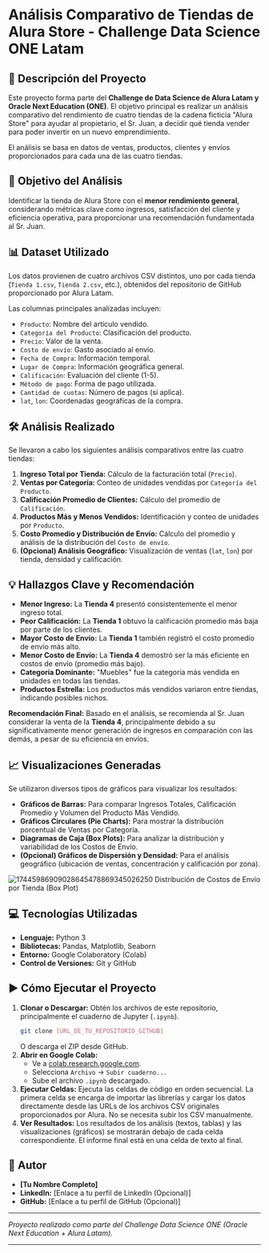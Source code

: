 # Análisis Comparativo de Tiendas de Alura Store - Challenge Data Science ONE Latam

## 🚀 Descripción del Proyecto

Este proyecto forma parte del **Challenge de Data Science de Alura Latam y Oracle Next Education (ONE)**. El objetivo principal es realizar un análisis comparativo del rendimiento de cuatro tiendas de la cadena ficticia "Alura Store" para ayudar al propietario, el Sr. Juan, a decidir qué tienda vender para poder invertir en un nuevo emprendimiento.

El análisis se basa en datos de ventas, productos, clientes y envíos proporcionados para cada una de las cuatro tiendas.

## 🎯 Objetivo del Análisis

Identificar la tienda de Alura Store con el **menor rendimiento general**, considerando métricas clave como ingresos, satisfacción del cliente y eficiencia operativa, para proporcionar una recomendación fundamentada al Sr. Juan.

## 📊 Dataset Utilizado

Los datos provienen de cuatro archivos CSV distintos, uno por cada tienda (`Tienda 1.csv`, `Tienda 2.csv`, etc.), obtenidos del repositorio de GitHub proporcionado por Alura Latam.

Las columnas principales analizadas incluyen:
*   `Producto`: Nombre del artículo vendido.
*   `Categoría del Producto`: Clasificación del producto.
*   `Precio`: Valor de la venta.
*   `Costo de envío`: Gasto asociado al envío.
*   `Fecha de Compra`: Información temporal.
*   `Lugar de Compra`: Información geográfica general.
*   `Calificación`: Evaluación del cliente (1-5).
*   `Método de pago`: Forma de pago utilizada.
*   `Cantidad de cuotas`: Número de pagos (si aplica).
*   `lat`, `lon`: Coordenadas geográficas de la compra.

## 🛠️ Análisis Realizado

Se llevaron a cabo los siguientes análisis comparativos entre las cuatro tiendas:

1.  **Ingreso Total por Tienda:** Cálculo de la facturación total (`Precio`).
2.  **Ventas por Categoría:** Conteo de unidades vendidas por `Categoría del Producto`.
3.  **Calificación Promedio de Clientes:** Cálculo del promedio de `Calificación`.
4.  **Productos Más y Menos Vendidos:** Identificación y conteo de unidades por `Producto`.
5.  **Costo Promedio y Distribución de Envío:** Cálculo del promedio y análisis de la distribución del `Costo de envío`.
6.  **(Opcional) Análisis Geográfico:** Visualización de ventas (`lat`, `lon`) por tienda, densidad y calificación.

## 💡 Hallazgos Clave y Recomendación

*   **Menor Ingreso:** La **Tienda 4** presentó consistentemente el menor ingreso total.
*   **Peor Calificación:** La **Tienda 1** obtuvo la calificación promedio más baja por parte de los clientes.
*   **Mayor Costo de Envío:** La **Tienda 1** también registró el costo promedio de envío más alto.
*   **Menor Costo de Envío:** La **Tienda 4** demostró ser la más eficiente en costos de envío (promedio más bajo).
*   **Categoría Dominante:** "Muebles" fue la categoría más vendida en unidades en todas las tiendas.
*   **Productos Estrella:** Los productos más vendidos variaron entre tiendas, indicando posibles nichos.

**Recomendación Final:** Basado en el análisis, se recomienda al Sr. Juan considerar la venta de la **Tienda 4**, principalmente debido a su significativamente menor generación de ingresos en comparación con las demás, a pesar de su eficiencia en envíos.

## 📈 Visualizaciones Generadas

Se utilizaron diversos tipos de gráficos para visualizar los resultados:

*   **Gráficos de Barras:** Para comparar Ingresos Totales, Calificación Promedio y Volumen del Producto Más Vendido.
*   **Gráficos Circulares (Pie Charts):** Para mostrar la distribución porcentual de Ventas por Categoría.
*   **Diagramas de Caja (Box Plots):** Para analizar la distribución y variabilidad de los Costos de Envío.
*   **(Opcional) Gráficos de Dispersión y Densidad:** Para el análisis geográfico (ubicación de ventas, concentración y calificación por zona).


![17445986909028645478869345026250](https://github.com/user-attachments/assets/f9c7cc3b-49a9-4c4f-aa44-990281a8148b)
Distribución de Costos de Envío por Tienda (Box Plot)

## 💻 Tecnologías Utilizadas

*   **Lenguaje:** Python 3
*   **Bibliotecas:** Pandas, Matplotlib, Seaborn
*   **Entorno:** Google Colaboratory (Colab)
*   **Control de Versiones:** Git y GitHub

## ▶️ Cómo Ejecutar el Proyecto

1.  **Clonar o Descargar:** Obtén los archivos de este repositorio, principalmente el cuaderno de Jupyter (`.ipynb`).
    ```bash
    git clone [URL_DE_TU_REPOSITORIO_GITHUB]
    ```
    O descarga el ZIP desde GitHub.
2.  **Abrir en Google Colab:**
    *   Ve a [colab.research.google.com](https://colab.research.google.com/).
    *   Selecciona `Archivo` -> `Subir cuaderno...`
    *   Sube el archivo `.ipynb` descargado.
3.  **Ejecutar Celdas:** Ejecuta las celdas de código en orden secuencial. La primera celda se encarga de importar las librerías y cargar los datos directamente desde las URLs de los archivos CSV originales proporcionados por Alura. No se necesita subir los CSV manualmente.
4.  **Ver Resultados:** Los resultados de los análisis (textos, tablas) y las visualizaciones (gráficos) se mostrarán debajo de cada celda correspondiente. El informe final está en una celda de texto al final.

## 👤 Autor

*   **[Tu Nombre Completo]**
*   **LinkedIn:** [Enlace a tu perfil de LinkedIn (Opcional)]
*   **GitHub:** [Enlace a tu perfil de GitHub (Opcional)]

---
*Proyecto realizado como parte del Challenge Data Science ONE (Oracle Next Education + Alura Latam).*



-----
